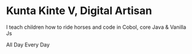 <h1>Kunta Kinte V, Digital Artisan</h1>
<p> I teach children how to ride horses and code in Cobol, core Java & Vanilla Js</p>
<p>All Day Every Day</p>
